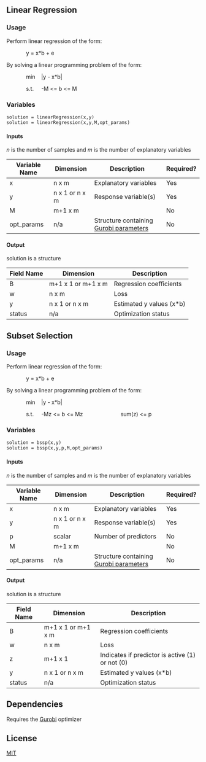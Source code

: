 ## Linear Regression

### Usage
Perform linear regression of the form:

&nbsp;&nbsp;&nbsp;&nbsp;&nbsp;&nbsp;&nbsp;&nbsp;&nbsp;&nbsp;&nbsp;&nbsp; y = x*b + e

By solving a linear programming problem of the form:

&nbsp;&nbsp;&nbsp;&nbsp;&nbsp;&nbsp;&nbsp;&nbsp;&nbsp;&nbsp;&nbsp;&nbsp; min&nbsp;&nbsp;&nbsp;&nbsp;|y - x*b|

&nbsp;&nbsp;&nbsp;&nbsp;&nbsp;&nbsp;&nbsp;&nbsp;&nbsp;&nbsp;&nbsp;&nbsp; s.t.&nbsp;&nbsp;&nbsp;&nbsp; -M <= b <= M

### Variables

    solution = linearRegression(x,y)
    solution = linearRegression(x,y,M,opt_params)

#### Inputs

*n* is the number of samples and *m* is the number of explanatory variables 

| Variable Name | Dimension      | Description                                                                                                              | Required? |
| ------------- | -------------- | ---------------------                                                                                                    | --------- |
| x             | n x m          | Explanatory variables                                                                                                    | Yes       |
| y             | n x 1 or n x m | Response variable(s)                                                                                                     | Yes       |
| M             | m+1 x m        |                                                                                                                          | No        |
| opt_params    | n/a            | Structure containing [Gurobi parameters](https://www.gurobi.com/documentation/8.1/refman/parameters.html#sec:Parameters) | No        |

#### Output

solution is a structure

| Field Name | Dimension          | Description              |
| ---------- | ------------------ | ------------------------ |
| B          | m+1 x 1 or m+1 x m | Regression coefficients  |
| w          | n x m              | Loss                     |
| y          | n x 1 or n x m     | Estimated y values (x*b) |
| status     | n/a                | Optimization status      |

## Subset Selection

### Usage
Perform linear regression of the form:

&nbsp;&nbsp;&nbsp;&nbsp;&nbsp;&nbsp;&nbsp;&nbsp;&nbsp;&nbsp;&nbsp;&nbsp; y = x*b + e

By solving a linear programming problem of the form:

&nbsp;&nbsp;&nbsp;&nbsp;&nbsp;&nbsp;&nbsp;&nbsp;&nbsp;&nbsp;&nbsp;&nbsp; min&nbsp;&nbsp;&nbsp;&nbsp;|y - x*b|

&nbsp;&nbsp;&nbsp;&nbsp;&nbsp;&nbsp;&nbsp;&nbsp;&nbsp;&nbsp;&nbsp;&nbsp; s.t.&nbsp;&nbsp;&nbsp;&nbsp; -Mz <= b <= Mz
&nbsp;&nbsp;&nbsp;&nbsp;&nbsp;&nbsp;&nbsp;&nbsp;&nbsp;&nbsp;&nbsp;&nbsp;&nbsp;&nbsp;&nbsp;&nbsp;&nbsp;&nbsp;&nbsp;&nbsp;&nbsp;&nbsp;&nbsp; sum(z) <= p

### Variables

    solution = bssp(x,y)
    solution = bssp(x,y,p,M,opt_params)

#### Inputs

*n* is the number of samples and *m* is the number of explanatory variables 

| Variable Name | Dimension      | Description                                                                                                              | Required? |
| ------------- | -------------- | ---------------------                                                                                                    | --------- |
| x             | n x m          | Explanatory variables                                                                                                    | Yes       |
| y             | n x 1 or n x m | Response variable(s)                                                                                                     | Yes       |
| p             | scalar       | Number of predictors                                                                                                     | No        |
| M             | m+1 x m        |                                                                                                                          | No        |
| opt_params    | n/a            | Structure containing [Gurobi parameters](https://www.gurobi.com/documentation/8.1/refman/parameters.html#sec:Parameters) | No        |

#### Output

solution is a structure

| Field Name | Dimension          | Description                                     |
| ---------- | ------------------ | ----------------------------------------------- |
| B          | m+1 x 1 or m+1 x m | Regression coefficients                         |
| w          | n x m              | Loss                                            |
| z          | m+1 x 1            | Indicates if predictor is active (1) or not (0) |
| y          | n x 1 or n x m     | Estimated y values (x*b)                        |
| status     | n/a                | Optimization status                             |

## Dependencies
Requires the [Gurobi](https://www.gurobi.com/) optimizer

## License
[MIT](https://choosealicense.com/licenses/mit/)
